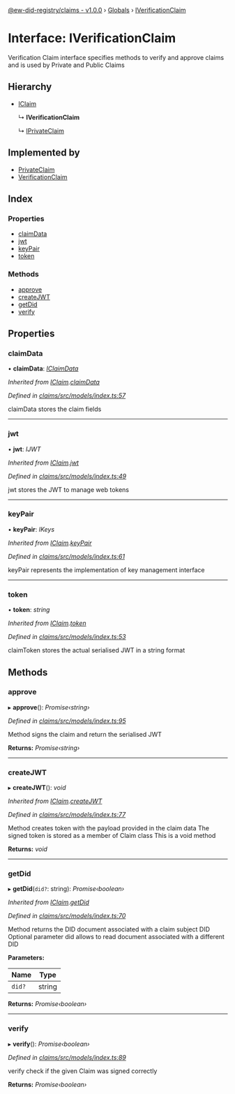 [@ew-did-registry/claims - v1.0.0](../README.md) › [Globals](../globals.md) › [IVerificationClaim](iverificationclaim.md)

# Interface: IVerificationClaim

Verification Claim interface specifies methods to verify and approve claims
and is used by Private and Public Claims

## Hierarchy

* [IClaim](iclaim.md)

  ↳ **IVerificationClaim**

  ↳ [IPrivateClaim](iprivateclaim.md)

## Implemented by

* [PrivateClaim](../classes/privateclaim.md)
* [VerificationClaim](../classes/verificationclaim.md)

## Index

### Properties

* [claimData](iverificationclaim.md#claimdata)
* [jwt](iverificationclaim.md#jwt)
* [keyPair](iverificationclaim.md#keypair)
* [token](iverificationclaim.md#token)

### Methods

* [approve](iverificationclaim.md#approve)
* [createJWT](iverificationclaim.md#createjwt)
* [getDid](iverificationclaim.md#getdid)
* [verify](iverificationclaim.md#verify)

## Properties

###  claimData

• **claimData**: *[IClaimData](iclaimdata.md)*

*Inherited from [IClaim](iclaim.md).[claimData](iclaim.md#claimdata)*

*Defined in [claims/src/models/index.ts:57](https://github.com/energywebfoundation/ew-did-registry/blob/d1c8ba6/packages/claims/src/models/index.ts#L57)*

claimData stores the claim fields

___

###  jwt

• **jwt**: *IJWT*

*Inherited from [IClaim](iclaim.md).[jwt](iclaim.md#jwt)*

*Defined in [claims/src/models/index.ts:49](https://github.com/energywebfoundation/ew-did-registry/blob/d1c8ba6/packages/claims/src/models/index.ts#L49)*

jwt stores the JWT to manage web tokens

___

###  keyPair

• **keyPair**: *IKeys*

*Inherited from [IClaim](iclaim.md).[keyPair](iclaim.md#keypair)*

*Defined in [claims/src/models/index.ts:61](https://github.com/energywebfoundation/ew-did-registry/blob/d1c8ba6/packages/claims/src/models/index.ts#L61)*

keyPair represents the implementation of key management interface

___

###  token

• **token**: *string*

*Inherited from [IClaim](iclaim.md).[token](iclaim.md#token)*

*Defined in [claims/src/models/index.ts:53](https://github.com/energywebfoundation/ew-did-registry/blob/d1c8ba6/packages/claims/src/models/index.ts#L53)*

claimToken stores the actual serialised JWT in a string format

## Methods

###  approve

▸ **approve**(): *Promise‹string›*

*Defined in [claims/src/models/index.ts:95](https://github.com/energywebfoundation/ew-did-registry/blob/d1c8ba6/packages/claims/src/models/index.ts#L95)*

Method signs the claim and return the serialised JWT

**Returns:** *Promise‹string›*

___

###  createJWT

▸ **createJWT**(): *void*

*Inherited from [IClaim](iclaim.md).[createJWT](iclaim.md#createjwt)*

*Defined in [claims/src/models/index.ts:77](https://github.com/energywebfoundation/ew-did-registry/blob/d1c8ba6/packages/claims/src/models/index.ts#L77)*

Method creates token with the payload provided in the claim data
The signed token is stored as a member of Claim class
This is a void method

**Returns:** *void*

___

###  getDid

▸ **getDid**(`did?`: string): *Promise‹boolean›*

*Inherited from [IClaim](iclaim.md).[getDid](iclaim.md#getdid)*

*Defined in [claims/src/models/index.ts:70](https://github.com/energywebfoundation/ew-did-registry/blob/d1c8ba6/packages/claims/src/models/index.ts#L70)*

Method returns the DID document associated with a claim subject DID
Optional parameter did allows to read document associated with a different DID

**Parameters:**

Name | Type |
------ | ------ |
`did?` | string |

**Returns:** *Promise‹boolean›*

___

###  verify

▸ **verify**(): *Promise‹boolean›*

*Defined in [claims/src/models/index.ts:89](https://github.com/energywebfoundation/ew-did-registry/blob/d1c8ba6/packages/claims/src/models/index.ts#L89)*

verify check if the given Claim was signed correctly

**Returns:** *Promise‹boolean›*

